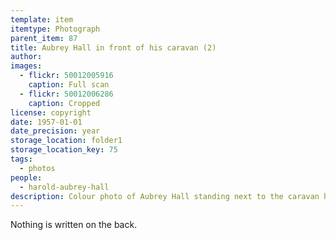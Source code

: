 ```yaml
---
template: item
itemtype: Photograph
parent_item: 87
title: Aubrey Hall in front of his caravan (2)
author: 
images:
  - flickr: 50012005916
    caption: Full scan
  - flickr: 50012006286
    caption: Cropped
license: copyright
date: 1957-01-01
date_precision: year
storage_location: folder1
storage_location_key: 75
tags:
  - photos
people:
  - harold-aubrey-hall
description: Colour photo of Aubrey Hall standing next to the caravan he lived in, in Como, Western Australia.
---
```


Nothing is written on the back.

